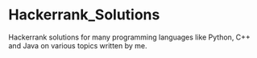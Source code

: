 # Hackerrank_Solutions
Hackerrank solutions for many programming languages like Python, C++ and Java on various topics written by me.
